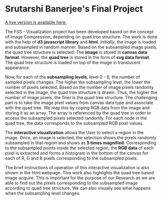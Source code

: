 # Srutarshi Banerjee's Final Project

[A live version is available here.](https://ageller.github.io/IDEAS_FSS-Vis/FinalStudentProjects/2018/SrutarshiBanerjee/IDEAS-SB-Final.html)

The FSS - Visualization project has been developed based on the concept of Image Compression, depending on quad tree structure. The work is done with the help of **d3 javascript library** and **html**. *Initially*, the image is loaded and subsampled in random manner. Based on the subsampled image pixels, the quad tree structure is selected. The **image** is stored in **canvas data format**. However, the **quad tree** is stored in the form of **svg data format**. The quad tree structure is loaded on top of the image in translucent appearance.


Now, for each of the **subsampling levels**, level 0 - 8, the number of sampled pixels changes. The higher the subsampling level, the lower the number of pixels selected. Based on the number of image pixels randomly selected in the image, the quad tree structure is drawn. Thus, the higher the number of image pixels, the finer is the quad tree structure. The challenging part is to take the image pixel values from canvas data type and associate with the quad tree. We map this by coping RGB data from the image and storing it as an array. The array is referenced by the quad tree in order to access the subsampled pixels selected randomly. For each node in the quad tree, the data corresponds to the subsampled RGB pixel values.


The **interactive visualization** allows the User to select a region in the image. Once, an image is selected, the selection shows the pixels randomly subsampled in that region and shows as **5 times magnified**. Corresponding to the subsampled points inside the selected region, the **RGB data** of each pixel is extracted and forms a histogram in the bottom of the canvas for each of R, G and B pixels corresponding to the subsampled pixels.


The brief instructions of operation of this interactive visualization is also shown in the html webpage. This work also highlights the quad tree based image acquire. This is important for the purpose of our Research as we are able to find out the pixels corresponding to the subsampled image according to quad tree structure. We can also visually see what happens when the subsampling level changes.
